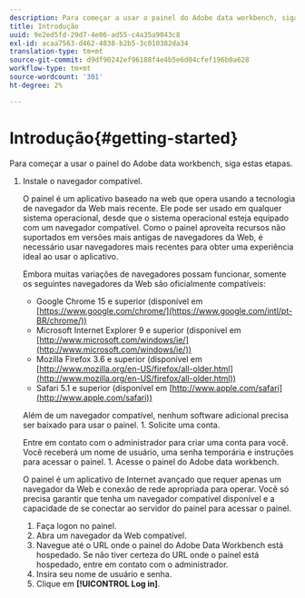 ```yaml
---
description: Para começar a usar o painel do Adobe data workbench, siga estas etapas.
title: Introdução
uuid: 9e2ed5fd-29d7-4e06-ad55-c4a35a9043c8
exl-id: acaa7563-d462-4838-b2b5-3c010382da34
translation-type: tm+mt
source-git-commit: d9df90242ef96188f4e4b5e6d04cfef196b0a628
workflow-type: tm+mt
source-wordcount: '301'
ht-degree: 2%

---
```


# Introdução{#getting-started}

Para começar a usar o painel do Adobe data workbench, siga estas etapas.

1. Instale o navegador compatível.

   O painel é um aplicativo baseado na web que opera usando a tecnologia de navegador da Web mais recente. Ele pode ser usado em qualquer sistema operacional, desde que o sistema operacional esteja equipado com um navegador compatível. Como o painel aproveita recursos não suportados em versões mais antigas de navegadores da Web, é necessário usar navegadores mais recentes para obter uma experiência ideal ao usar o aplicativo.

   Embora muitas variações de navegadores possam funcionar, somente os seguintes navegadores da Web são oficialmente compatíveis:

   * Google Chrome 15 e superior (disponível em [https://www.google.com/chrome/](https://www.google.com/intl/pt-BR/chrome/))
   * Microsoft Internet Explorer 9 e superior (disponível em [http://www.microsoft.com/windows/ie/](http://www.microsoft.com/windows/ie/))
   * Mozilla Firefox 3.6 e superior (disponível em [http://www.mozilla.org/en-US/firefox/all-older.html](http://www.mozilla.org/en-US/firefox/all-older.html))
   * Safari 5.1 e superior (disponível em [http://www.apple.com/safari](http://www.apple.com/safari))

   Além de um navegador compatível, nenhum software adicional precisa ser baixado para usar o painel. 1. Solicite uma conta.

   Entre em contato com o administrador para criar uma conta para você. Você receberá um nome de usuário, uma senha temporária e instruções para acessar o painel. 1. Acesse o painel do Adobe data workbench.

   O painel é um aplicativo de Internet avançado que requer apenas um navegador da Web e conexão de rede apropriada para operar. Você só precisa garantir que tenha um navegador compatível disponível e a capacidade de se conectar ao servidor do painel para acessar o painel.
   1. Faça logon no painel.
   1. Abra um navegador da Web compatível.
   1. Navegue até o URL onde o painel do Adobe Data Workbench está hospedado. Se não tiver certeza do URL onde o painel está hospedado, entre em contato com o administrador.
   1. Insira seu nome de usuário e senha.
   1. Clique em **[!UICONTROL Log in]**.
